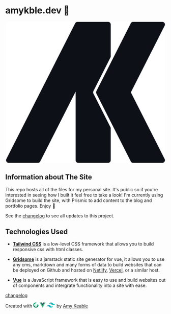 # amykble.dev 🚀

<p align="center">
  <img width="500" src="src/assets/images/amykble/dark-1080.svg" alt="Project Logo">
</p>

## Information about The Site

This repo hosts all of the files for my personal site. It's public so if you're interested in seeing how I built it feel free to take a look! I'm currently using Gridsome to build the site, with Prismic to add content to the blog and portfolio pages. Enjoy 💚

See the [changelog](CHANGELOG.md) to see all updates to this project.

## Technologies Used

- **[Tailwind CSS](https://tailwindcss.com)**
  is a low-level CSS framework that allows you to build responsive css with html classes.

- **[Gridsome](https://gridsome.org)**
  is a jamstack static site generator for vue, it allows you to use any cms, markdown and many forms of data to build websites that can be deployed on Github and hosted on [Netlify](https://www.netlify.com), [Vercel](https://vercel.com), or a similar host.

- **[Vue](https://vuejs.org)**
  is a JavaScript framework that is easy to use and build websites out of components and intergrate functionality into a site with ease.

[changelog](CHANGELOG.md)

<p>Created with 
<a href="https://gridsome.org" target="_blank" rel="noopener"><img height="16" src="src/assets/images/amykble/gridsome.svg" alt="gridsome"></a>
<a href="https://vuejs.org" target="_blank" rel="noopener"><img height="16" src="src/assets/images/amykble/vue.svg.png" alt="vue"></a>
<a href="https://tailwindcss.com" target="_blank" rel="noopener"><img height="16" src="src/assets/images/amykble/tailwind.png" alt="tailwind"></a>
 by <a href="https://www.amykble.dev" target="_blank" rel="noopener">Amy Keable</a></p>
